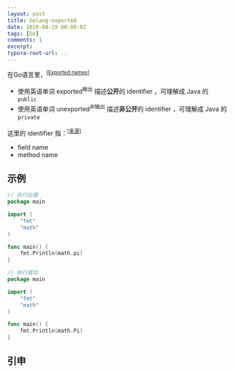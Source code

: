 ```yaml
---
layout: post
title: Golang-exported
date: 2020-08-29 00:00:02
tags: [Go]
comments: 1
excerpt:
typora-root-url: ..
---
```


在Go语言里，<sup>[[Exported names]](https://tour.golang.org/basics/3)</sup>

- 使用英语单词 exported<sup>输出</sup> 描述**公开**的 identifier ，可理解成 Java 的 `public`
- 使用英语单词 unexported<sup>非输出</sup> 描述**非公开**的 identifier ，可理解成 Java 的 `private`

这里的 identifier 指：<sup>[[来源]](https://golang.org/ref/spec#Exported_identifiers)</sup>

- field name
- method name

## 示例

```go
// 执行出错
package main

import (
	"fmt"
	"math"
)

func main() {
	fmt.Println(math.pi)
}
```

```go
// 执行成功
package main

import (
	"fmt"
	"math"
)

func main() {
	fmt.Println(math.Pi)
}
```

## 引申